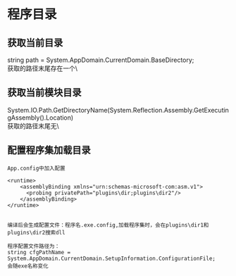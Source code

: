 # 程序目录

## 获取当前目录

string path = System.AppDomain.CurrentDomain.BaseDirectory;  
获取的路径末尾存在一个\


## 获取当前模块目录

System.IO.Path.GetDirectoryName(System.Reflection.Assembly.GetExecutingAssembly().Location)  
获取的路径末尾无\


## 配置程序集加载目录

```
App.config中加入配置

<runtime>
    <assemblyBinding xmlns="urn:schemas-microsoft-com:asm.v1">
      <probing privatePath="plugins\dir;plugins\dir2"/>
    </assemblyBinding>
</runtime>


编译后会生成配置文件：程序名.exe.config,加载程序集时，会在plugins\dir1和plugins\dir2搜索dll

程序配置文件路径为：
string cfgPathName = System.AppDomain.CurrentDomain.SetupInformation.ConfigurationFile;
会随exe名称变化

```
